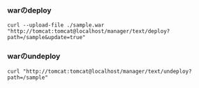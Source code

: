 ### warのdeploy
```
curl --upload-file ./sample.war "http://tomcat:tomcat@localhost/manager/text/deploy?path=/sample&update=true"
```

### warのundeploy
```
curl "http://tomcat:tomcat@localhost/manager/text/undeploy?path=/sample"

```